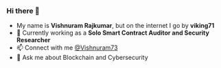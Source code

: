 ### Hi there 👋

<!--
**vishnuram1999/vishnuram1999** is a ✨ _special_ ✨ repository because its `README.md` (this file) appears on your GitHub profile.

Here are some ideas to get you started:

- 🔭 I’m currently working on ...
- 🌱 I’m currently learning ...
- 👯 I’m looking to collaborate on ...
- 🤔 I’m looking for help with ...
- 💬 Ask me about ...
- 📫 How to reach me: ...
- 😄 Pronouns: ...
- ⚡ Fun fact: ...
-->
- My name is **Vishnuram Rajkumar**, but on the internet I go by **viking71**
- 🔭 Currently working as a **Solo Smart Contract Auditor and Security Researcher**
- 📫 Connect with me [@Vishnuram73](https://twitter.com/Vishnuram73)
- 💬 Ask me about Blockchain and Cybersecurity


